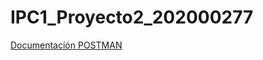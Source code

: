 # IPC1_Proyecto2_202000277
[Documentación POSTMAN](https://documenter.getpostman.com/view/20342700/UyrAFx3f "Link directo")
